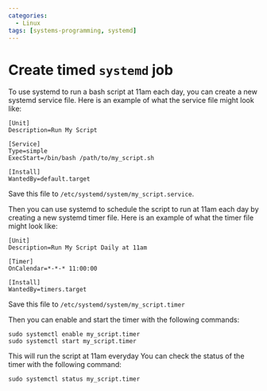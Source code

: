 ```yaml
---
categories:
  - Linux
tags: [systems-programming, systemd]
---
```


# Create timed `systemd` job

To use systemd to run a bash script at 11am each day, you can create a new systemd service file. Here is an example of what the service file might look like:

```
[Unit]
Description=Run My Script

[Service]
Type=simple
ExecStart=/bin/bash /path/to/my_script.sh

[Install]
WantedBy=default.target
```

Save this file to `/etc/systemd/system/my_script.service`.

Then you can use systemd to schedule the script to run at 11am each day by creating a new systemd timer file. Here is an example of what the timer file might look like:

```
[Unit]
Description=Run My Script Daily at 11am

[Timer]
OnCalendar=*-*-* 11:00:00

[Install]
WantedBy=timers.target
```

Save this file to `/etc/systemd/system/my_script.timer`

Then you can enable and start the timer with the following commands:

```
sudo systemctl enable my_script.timer
sudo systemctl start my_script.timer
```

This will run the script at 11am everyday
You can check the status of the timer with the following command:

```
sudo systemctl status my_script.timer
```
